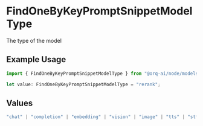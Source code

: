 # FindOneByKeyPromptSnippetModelType

The type of the model

## Example Usage

```typescript
import { FindOneByKeyPromptSnippetModelType } from "@orq-ai/node/models/operations";

let value: FindOneByKeyPromptSnippetModelType = "rerank";
```

## Values

```typescript
"chat" | "completion" | "embedding" | "vision" | "image" | "tts" | "stt" | "rerank" | "moderations"
```
